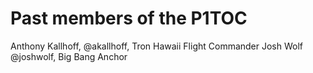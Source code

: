 # Past members of the P1TOC

Anthony Kallhoff, @akallhoff, Tron Hawaii Flight Commander
Josh Wolf @joshwolf, Big Bang Anchor
